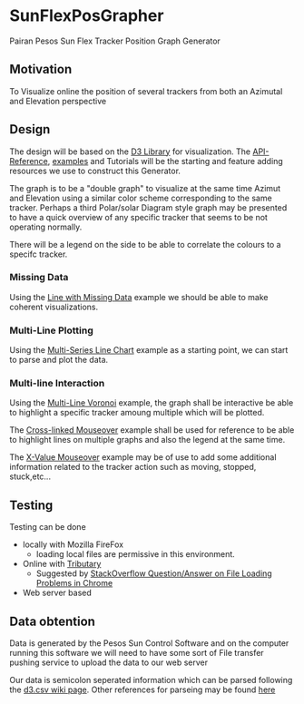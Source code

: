 # SunFlexPosGrapher
Pairan Pesos Sun Flex Tracker Position Graph Generator

## Motivation ##
To Visualize online the position of several trackers from both an Azimutal and Elevation perspective

## Design ##
The design will be based on the [D3 Library](http://d3js.org/) for visualization. The [API-Reference](https://github.com/mbostock/d3/wiki/API-Reference), [examples](http://bl.ocks.org/mbostock) and Tutorials will be the starting and feature adding resources we use to construct this Generator.

The graph is to be a "double graph" to visualize at the same time Azimut and Elevation using a similar color scheme corresponding to the same tracker. Perhaps a third Polar/solar Diagram style graph may be presented to have a quick overview of any specific tracker that seems to be not operating normally.

There will be a legend on the side to be able to correlate the colours to a specifc tracker.

### Missing Data ###
Using the [Line with Missing Data](http://bl.ocks.org/mbostock/0533f44f2cfabecc5e3a) example we should be able to make coherent visualizations.

### Multi-Line Plotting ###
Using the [Multi-Series Line Chart](http://bl.ocks.org/mbostock/3884955) example as a starting point, we can start to parse and plot the data.

### Multi-line Interaction ###
Using the [Multi-Line Voronoi](http://bl.ocks.org/mbostock/8033015) example, the graph shall be interactive be able to highlight a specific tracker amoung multiple which will be plotted.

The [Cross-linked Mouseover](http://bl.ocks.org/mbostock/3087986) example shall be used for reference to be able to highlight lines on multiple graphs and also the legend at the same time.

The [X-Value Mouseover](http://bl.ocks.org/mbostock/3902569) example may be of use to add some additional information related to the tracker action such as moving, stopped, stuck,etc...

## Testing ##
Testing can be done 
  - locally with Mozilla FireFox
    + loading local files are permissive in this environment. 
  - Online with [Tributary](http://tributary.io/)
    + Suggested by [StackOverflow Question/Answer on File Loading Problems in Chrome](http://stackoverflow.com/questions/17094487/how-do-i-open-a-json-file-using-javascript-d3)
  - Web server based

## Data obtention ##
Data is generated by the Pesos Sun Control Software and on the computer running this software we will need to have some sort of File transfer pushing service to upload the data to our web server

Our data is semicolon seperated information which can be parsed following the [d3.csv wiki page](https://github.com/mbostock/d3/wiki/CSV). Other references for parseing may be found [here](http://learnjsdata.com/read_data.html)

